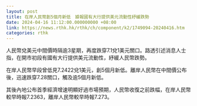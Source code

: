 ```yaml
---
layout: post
title: 在岸人民幣創5個月新低　據報國有大行提供美元流動性紓緩跌勢
date: 2024-04-16 11:12:00.000000000 +08:00
link: https://news.rthk.hk/rthk/ch/component/k2/1749094-20240416.htm
categories: rthk
---
```


人民幣兌美元中間價時隔逾3星期，再度跌穿7.1兌1美元關口。路透引述消息人士指，在開市初段有國有大行提供美元流動性，紓緩人民幣跌勢。

在岸人民幣早段曾低見7.2422兌1美元，創5個月新低。離岸人民幣在中間價公布後，迅速跌穿7.28關口，觸及逾5個月新低。

其後內地公布首季經濟增速明顯好過市場預期，人民幣收復之前跌幅，在岸人民幣較早時報7.2363，離岸人民幣較早時報7.273。
